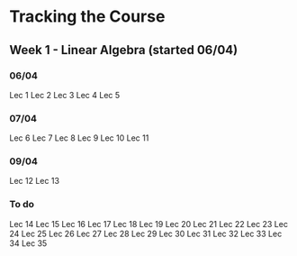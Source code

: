 # Tracking the Course

## Week 1 - Linear Algebra (started 06/04)
### 06/04
Lec 1
Lec 2
Lec 3
Lec 4
Lec 5
### 07/04
Lec 6
Lec 7
Lec 8
Lec 9
Lec 10
Lec 11
### 09/04
Lec 12
Lec 13
### To do


Lec 14
Lec 15
Lec 16
Lec 17
Lec 18
Lec 19
Lec 20
Lec 21
Lec 22
Lec 23
Lec 24
Lec 25
Lec 26
Lec 27
Lec 28
Lec 29
Lec 30
Lec 31
Lec 32
Lec 33
Lec 34
Lec 35

